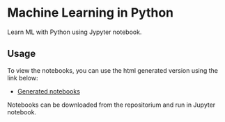 # Machine Learning in Python
Learn ML with Python using Jypyter notebook.

## Usage
To view the notebooks, you can use the html generated version using the link below:
- [Generated notebooks](https://filipparyz.github.io/MLinPython/)

Notebooks can be downloaded from the repositorium and run in Jupyter notebook.
